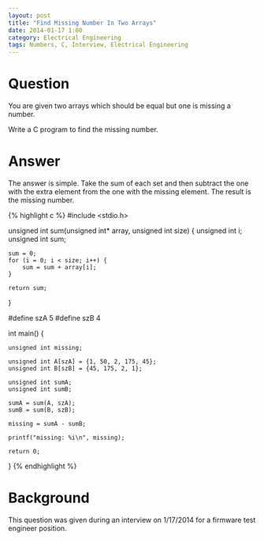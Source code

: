 ```yaml
---
layout: post
title: "Find Missing Number In Two Arrays"
date: 2014-01-17 1:00
category: Electrical Engineering
tags: Numbers, C, Interview, Electrical Engineering
---
```


# Question

You are given two arrays which should be equal but one
is missing a number.

Write a C program to find the missing number.

# Answer

The answer is simple.
Take the sum of each set and then subtract the one with
the extra element from the one with the missing element.
The result is the missing number.

{% highlight c %}
#include <stdio.h>

unsigned int sum(unsigned int* array, unsigned int size) {
	unsigned int i;
	unsigned int sum;

	sum = 0;
	for (i = 0; i < size; i++) {
		sum = sum + array[i];	
	}

	return sum;
}

#define szA 5
#define szB 4

int main() {

	unsigned int missing;

	unsigned int A[szA] = {1, 50, 2, 175, 45};
	unsigned int B[szB] = {45, 175, 2, 1};

	unsigned int sumA;	
	unsigned int sumB;	

	sumA = sum(A, szA);
	sumB = sum(B, szB);

	missing = sumA - sumB;

	printf("missing: %i\n", missing);

	return 0;
}
{% endhighlight %}

# Background

This question was given during an interview on 1/17/2014 for
a firmware test engineer position.
